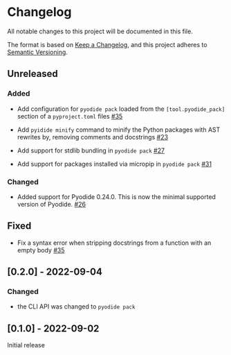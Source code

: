 # Changelog
All notable changes to this project will be documented in this file.

The format is based on [Keep a Changelog](https://keepachangelog.com/en/1.0.0/),
and this project adheres to [Semantic Versioning](https://semver.org/spec/v2.0.0.html).

## Unreleased

### Added

 - Add configuration for `pyodide pack` loaded from the `[tool.pyodide_pack]` section of a
   `pyproject.toml` files
   [#35](https://github.com/pyodide/pyodide-pack/pull/35)


 - Add `pyidide minify` command to minify the Python packages with AST rewrites by,
   removing comments and docstrings
   [#23](https://github.com/pyodide/pyodide-pack/pull/23)

 - Add support for stdlib bundling in `pyodide pack`
   [#27](https://github.com/pyodide/pyodide-pack/pull/27)

 - Add support for packages installed via micropip in `pyodide pack`
   [#31](https://github.com/pyodide/pyodide-pack/pull/31)


### Changed

 - Added support for Pyodide 0.24.0. This is now the minimal supported version of Pyodide.
   [#26](https://github.com/pyodide/pyodide-pack/pull/26)

## Fixed

 - Fix a syntax error when stripping docstrings from a function with an empty body
   [#35](https://github.com/pyodide/pyodide-pack/pull/35)


## [0.2.0] - 2022-09-04

### Changed

 - the CLI API was changed to `pyodide pack`

## [0.1.0] - 2022-09-02

Initial release
